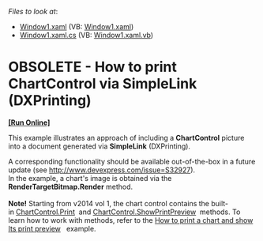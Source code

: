 <!-- default file list -->
*Files to look at*:

* [Window1.xaml](./CS/Window1.xaml) (VB: [Window1.xaml](./VB/Window1.xaml))
* [Window1.xaml.cs](./CS/Window1.xaml.cs) (VB: [Window1.xaml.vb](./VB/Window1.xaml.vb))
<!-- default file list end -->
# OBSOLETE - How to print ChartControl via SimpleLink (DXPrinting)
<!-- run online -->
**[[Run Online]](https://codecentral.devexpress.com/e2866)**
<!-- run online end -->


This example illustrates an approach of including a <strong>ChartControl</strong> picture into a document generated via <strong>SimpleLink</strong> (DXPrinting).
<p>A corresponding functionality should be available out-of-the-box in a future update (see <a href="http://www.devexpress.com/issue=S32927">http://www.devexpress.com/issue=S32927</a>).<br /> In the example, a chart's image is obtained via the <strong>RenderTargetBitmap.Render</strong> method.<br /><br /><strong>Note!</strong> Starting from v2014 vol 1, the chart control contains the built-in <a href="https://documentation.devexpress.com/#WPF/DevExpressXpfChartsChartControl_Printtopic">ChartControl.Print</a>  and <a href="https://documentation.devexpress.com/#WPF/DevExpressXpfChartsChartControl_ShowPrintPreviewtopic">ChartControl.ShowPrintPreview</a>  methods. To learn how to work with methods, refer to the <a href="https://www.devexpress.com/Support/Center/p/T139338">How to print a chart and show Its print preview</a>   example.</p>

<br/>


